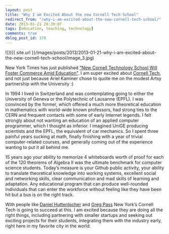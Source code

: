 ```yaml
---
layout: post
title: "Why I am Excited About the new Cornell Tech School"
redirect_from: "/why-i-am-excited-about-the-new-cornell-tech-school/"
date: 2013-01-21 20:39:07
tags: [education, teaching, technology]
comments: true
dblog_post_id: 370
---
```

![]({{ site.url }}/images/posts/2013/2013-01-21-why-i-am-excited-about-the-new-cornell-tech-school/image_3.jpg)

New York Times has just published ["New Cornell Technology School Will Foster Commerce Amid Education"](http://www.nytimes.com/2013/01/22/nyregion/cornell-nyc-tech-will-foster-commerce-amid-education.html?pagewanted=all&_r=1&). I am super excited about [Cornell Tech](http://www.cornell.edu/nyc/), and not just because Ariel Kaminer chose to quote me on the modest Artsy partnership with the University :)

In 1994 I lived in Switzerland and was contemplating going to either the University of Geneva or the Polytechnic of Lausanne (EPFL). I was convinced by the former, which offered a much more theoretical education in mathematics with world-wide known professors, had strong ties to the CERN and frequent contacts with some of early Internet legends. I felt strongly about not wanting an education of an applied computer programmer, which I thought as inferior. I imagined UniGE producing scientists and the EPFL, the equivalent of car mechanics. So I spent three painful years sucking at math, finally finishing with a year of trivial computer-related courses, and generally coming out of the experience wanting to put it all behind me.

15 years ago your ability to memorize 4 whiteboards worth of proof for each of the 120 theorems of Algebra II was the ultimate benchmark for computer science students. Today’s measure is your Github public activity, your ability to translate theoretical knowledge into working systems, excellent social and networking skills, clear communication and mad skills of learning and adaptation. Any educational program that can produce well-rounded individuals that can enter the workforce without feeling like they have been hit but a bus is on the right track.

With people like [Daniel Huttenlocher](http://www.cs.cornell.edu/~dph/) and [Greg Pass](https://www.linkedin.com/in/gregpass) New York’s Cornell Tech is going to succeed at this. I am excited because they are doing all the right things, including partnering with smaller startups and seeking out exciting projects for their students, integrating them with the industry early, right here in my favorite city in the world.

